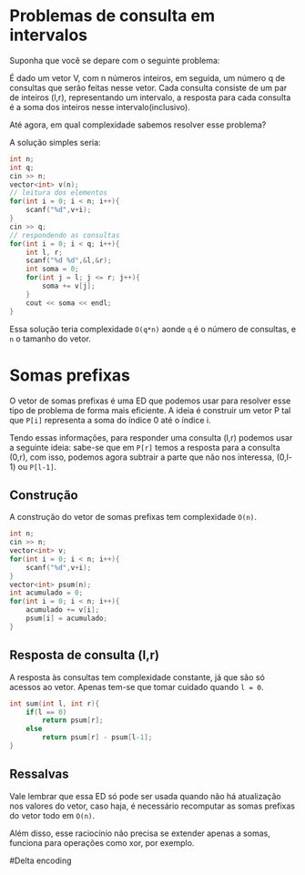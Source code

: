 # Problemas de consulta em intervalos

Suponha que você se depare com o seguinte problema: 

É dado um vetor V, com n números inteiros, em seguida, um número q de consultas que serão feitas nesse vetor. Cada consulta consiste de um par de inteiros (l,r), representando um intervalo, a resposta para cada consulta é a soma dos inteiros nesse intervalo(inclusivo).

Até agora, em qual complexidade sabemos resolver esse problema?

A solução simples seria: 
```cpp
int n;
int q;
cin >> n;
vector<int> v(n);
// leitura dos elementos
for(int i = 0; i < n; i++){
    scanf("%d",v+i);
}
cin >> q;
// respondendo as consultas
for(int i = 0; i < q; i++){
    int l, r;
    scanf("%d %d",&l,&r);
    int soma = 0;
    for(int j = l; j <= r; j++){
        soma += v[j];
    }
    cout << soma << endl;
}

```

Essa solução teria complexidade `O(q*n)` aonde `q` é o número de consultas, e `n` o tamanho do vetor.


# Somas prefixas

O vetor de somas prefixas é uma ED que podemos usar para resolver esse tipo de problema de forma mais eficiente. A ideia é construir um vetor P tal que `P[i]` representa a soma do índice 0 até o índice i.

Tendo essas informações, para responder uma consulta (l,r) podemos usar a seguinte ideia: sabe-se que em `P[r]` temos a resposta para a consulta (0,r), com isso, podemos agora subtrair a parte que não nos interessa, (0,l-1) ou `P[l-1]`.

## Construção

A construção do vetor de somas prefixas tem complexidade `O(n)`. 

```cpp
int n;
cin >> n;
vector<int> v;
for(int i = 0; i < n; i++){
    scanf("%d",v+i);
}
vector<int> psum(n);
int acumulado = 0;
for(int i = 0; i < n; i++){
    acumulado += v[i];
    psum[i] = acumulado;
}
```

## Resposta de consulta (l,r)

A resposta às consultas tem complexidade constante, já que são só acessos ao vetor. Apenas tem-se que tomar cuidado quando `l = 0`.

```cpp
int sum(int l, int r){
    if(l == 0)
        return psum[r];
    else
        return psum[r] - psum[l-1];
}
```


## Ressalvas

Vale lembrar que essa ED só pode ser usada quando não há atualização nos valores do vetor, caso haja, é necessário recomputar as somas prefixas do vetor todo em `O(n)`. 

Além disso, esse raciocínio não precisa se extender apenas a somas, funciona para operações como xor, por exemplo.  


#Delta encoding